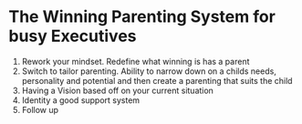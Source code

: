 # The Winning Parenting System for busy Executives

1. Rework your mindset. Redefine what winning is has a parent 
2. Switch to tailor parenting. Ability to narrow down on a childs needs, personality and potential and then create a parenting that suits the child
3. Having a Vision based off on your current situation 
4. Identity a good support system 
5. Follow up